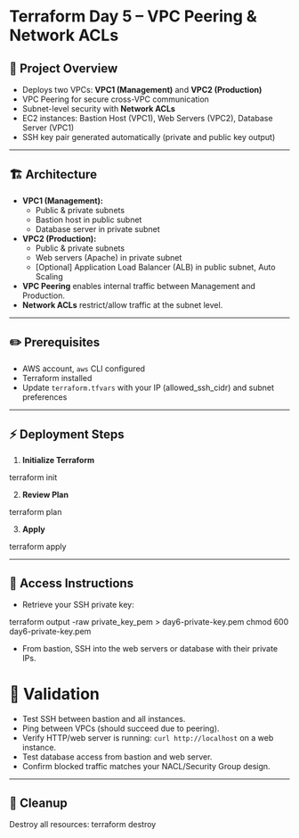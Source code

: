 # Terraform Day 5 – VPC Peering & Network ACLs

## 🚀 Project Overview

- Deploys two VPCs: **VPC1 (Management)** and **VPC2 (Production)**
- VPC Peering for secure cross-VPC communication
- Subnet-level security with **Network ACLs**
- EC2 instances: Bastion Host (VPC1), Web Servers (VPC2), Database Server (VPC1)
- SSH key pair generated automatically (private and public key output)

---

## 🏗️ Architecture

- **VPC1 (Management):**
  - Public & private subnets
  - Bastion host in public subnet
  - Database server in private subnet
- **VPC2 (Production):**
  - Public & private subnets
  - Web servers (Apache) in private subnet
  - [Optional] Application Load Balancer (ALB) in public subnet, Auto Scaling
- **VPC Peering** enables internal traffic between Management and Production.
- **Network ACLs** restrict/allow traffic at the subnet level.

---
## ✏️ Prerequisites

- AWS account, `aws` CLI configured
- Terraform installed
- Update `terraform.tfvars` with your IP (allowed_ssh_cidr) and subnet preferences

---

## ⚡ Deployment Steps

1. **Initialize Terraform**

terraform init


2. **Review Plan**

terraform plan


3. **Apply**

terraform apply


---

## 🔑 Access Instructions

- Retrieve your SSH private key:

terraform output -raw private_key_pem > day6-private-key.pem
chmod 600 day6-private-key.pem

- From bastion, SSH into the web servers or database with their private IPs.

# 🧪 Validation

- Test SSH between bastion and all instances.
- Ping between VPCs (should succeed due to peering).
- Verify HTTP/web server is running: `curl http://localhost` on a web instance.
- Test database access from bastion and web server.
- Confirm blocked traffic matches your NACL/Security Group design.

---

## 🧹 Cleanup

Destroy all resources:
terraform destroy
